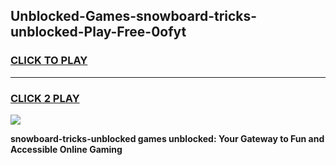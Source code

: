 
## Unblocked-Games-snowboard-tricks-unblocked-Play-Free-0ofyt
<h3>
<a href="https://premium76.site?title=snowboard-tricks-unblocked&ref=10A">CLICK TO PLAY</a></h3>
<hr>

<h3>
<a href="https://premium76.site?title=snowboard-tricks-unblocked&ref=10A">CLICK 2 PLAY</a>
  
</h3>

<a href="https://premium76.site?title=snowboard-tricks-unblocked&ref=10A"><img src="https://clearcache.store/games.png"></a>


**snowboard-tricks-unblocked games unblocked: Your Gateway to Fun and Accessible Online Gaming**
